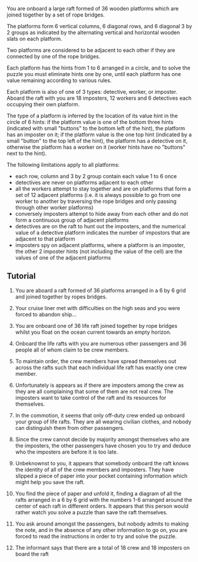 You are onboard a large raft formed of 36 wooden platforms which are joined together by a set of rope bridges. 

The platforms form 6 vertical columns, 6 diagonal rows, and 6 diagonal 3 by 2 groups as indicated by the alternating vertical and horizontal wooden slats on each platform. 

Two platforms are considered to be adjacent to each other if they are connected by one of the rope bridges.

Each platform has the hints from 1 to 6 arranged in a circle, and to solve the puzzle you must eliminate hints one by one, until each platform has one value remaining according to various rules.

Each platform is also of one of 3 types: detective, worker, or imposter. Aboard the raft with you are 18 imposters, 12 workers and 6 detectives each occupying their own platform.

The type of a platform is inferred by the location of its value hint in the circle of 6 hints:  if the platform value is one of the bottom three hints (indicated with small "buttons" to the bottom left of the hint), the platform has an imposter on it; if the platform value is the one top hint (indicated by a small "button" to the top left of the hint), the platform has a detective on it, otherwise the platform has a worker on it (worker hints have no "buttons" next to the hint). 

The following limitations apply to all platforms:
- each row, column and 3 by 2 group contain each value 1 to 6 once
- detectives are never on platforms adjacent to each other
- all the workers attempt to stay together and are on platforms that form a set of 12 adjacent platforms (i.e. it is always possible to go from one worker to another by traversing the rope bridges and only passing through other worker platforms)
- conversely imposters attempt to hide away from each other and do not form a continuous group of adjacent platforms 
- detectives are on the raft to hunt out the imposters, and the numerical value of a detective platform indicates the number of impostors that are adjacent to that platform
- imposters spy on adjacent platforms, where a platform is an imposter, the other 2 imposter hints (not including the value of the cell) are the values of one of the adjacent platforms

## Tutorial

1. You are aboard a raft formed of 36 platforms arranged in a 6 by 6 grid and joined together by ropes bridges.

1. Your cruise liner met with difficulties on the high seas and you were forced to abandon ship...
2. You are onboard one of 36 life raft joined together by rope bridges whilst you float on the ocean current towards an empty horizon.
3. Onboard the life rafts with you are numerous other passengers and 36 people all of whom claim to be crew members.
4. To maintain order, the crew members have spread themselves out across the rafts such that each individual life raft has exactly one crew member.
5. Unfortunately is appears as if there are imposters among the crew as they are all complaining that some of them are not real crew. The imposters want to take control of the raft and its resources for themselves.
6. In the commotion, it seems that only off-duty crew ended up onboard your group of life rafts. They are all wearing civilian clothes, and nobody can distinguish them from other passengers.
7. Since the crew cannot decide by majority amongst themselves who are the imposters, the other passengers have chosen you to try and deduce who the imposters are before it is too late.
8. Unbeknownst to you, it appears that somebody onboard the raft knows the identity of all of the crew members and imposters. They have slipped a piece of paper into your pocket containing information which might help you save the raft.
9. You find the piece of paper and unfold it, finding a diagram of all the rafts arranged in a 6 by 6 grid with the numbers 1-6 arranged around the center of each raft in different orders. It appears that this person would rather watch you solve a puzzle than save the raft themselves.
10. You ask around amongst the passengers, but nobody admits to making the note, and in the absence of any other information to go on, you are forced to read the instructions in order to try and solve the puzzle.
11. The informant says that there are a total of 18 crew and 18 imposters on board the raft